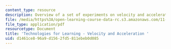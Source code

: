 ```yaml
---
content_type: resource
description: Overview of a set of experiments on velocity and acceleration.
file: /media/https%3A/open-learning-course-data-rc.s3.amazonaws.com/11-125-introduction-to-education-understanding-and-evaluating-education-spring-2009/d1461ce896a9d1562fd5811ebeb0d085_MIT11_125s09_cal_Week8_Physics_Lab02.pdf
file_type: application/pdf
resourcetype: Document
title: 'Technologies for Learning - Velocity and Acceleration '
uid: d1461ce8-96a9-d156-2fd5-811ebeb0d085
---
```

